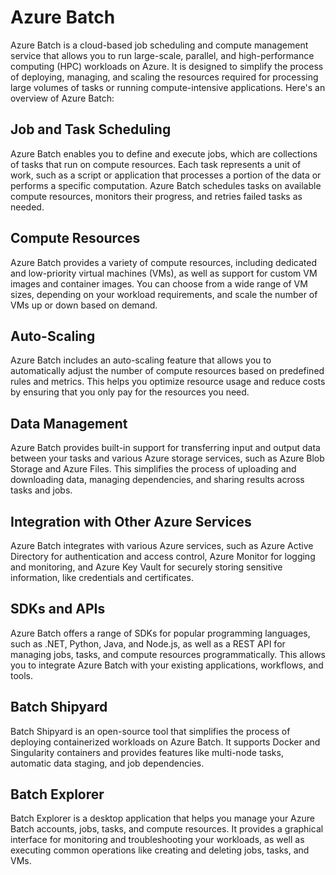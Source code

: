 # Azure Batch

Azure Batch is a cloud-based job scheduling and compute management service that allows you to run large-scale, parallel, and high-performance computing (HPC) workloads on Azure. It is designed to simplify the process of deploying, managing, and scaling the resources required for processing large volumes of tasks or running compute-intensive applications. Here's an overview of Azure Batch:

## Job and Task Scheduling

Azure Batch enables you to define and execute jobs, which are collections of tasks that run on compute resources. Each task represents a unit of work, such as a script or application that processes a portion of the data or performs a specific computation. Azure Batch schedules tasks on available compute resources, monitors their progress, and retries failed tasks as needed.

## Compute Resources

Azure Batch provides a variety of compute resources, including dedicated and low-priority virtual machines (VMs), as well as support for custom VM images and container images. You can choose from a wide range of VM sizes, depending on your workload requirements, and scale the number of VMs up or down based on demand.

## Auto-Scaling

Azure Batch includes an auto-scaling feature that allows you to automatically adjust the number of compute resources based on predefined rules and metrics. This helps you optimize resource usage and reduce costs by ensuring that you only pay for the resources you need.

## Data Management

Azure Batch provides built-in support for transferring input and output data between your tasks and various Azure storage services, such as Azure Blob Storage and Azure Files. This simplifies the process of uploading and downloading data, managing dependencies, and sharing results across tasks and jobs.

## Integration with Other Azure Services

Azure Batch integrates with various Azure services, such as Azure Active Directory for authentication and access control, Azure Monitor for logging and monitoring, and Azure Key Vault for securely storing sensitive information, like credentials and certificates.

## SDKs and APIs

Azure Batch offers a range of SDKs for popular programming languages, such as .NET, Python, Java, and Node.js, as well as a REST API for managing jobs, tasks, and compute resources programmatically. This allows you to integrate Azure Batch with your existing applications, workflows, and tools.

## Batch Shipyard

Batch Shipyard is an open-source tool that simplifies the process of deploying containerized workloads on Azure Batch. It supports Docker and Singularity containers and provides features like multi-node tasks, automatic data staging, and job dependencies.

## Batch Explorer

Batch Explorer is a desktop application that helps you manage your Azure Batch accounts, jobs, tasks, and compute resources. It provides a graphical interface for monitoring and troubleshooting your workloads, as well as executing common operations like creating and deleting jobs, tasks, and VMs.